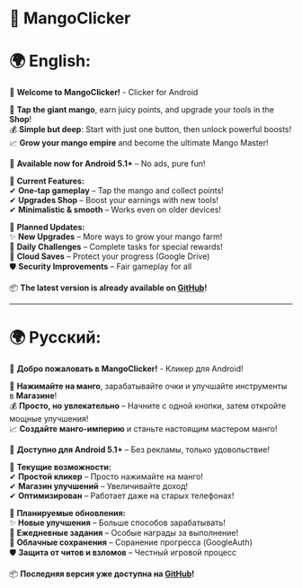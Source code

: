 # 🥭 MangoClicker


# **🌍 English:**  
🚀 **Welcome to MangoClicker!** - Clicker for Android

🍹 **Tap the giant mango**, earn juicy points, and upgrade your tools in the **Shop**!  
💰 **Simple but deep**: Start with just one button, then unlock powerful boosts!  
📈 **Grow your mango empire** and become the ultimate Mango Master!  

📱 **Available now for Android 5.1+** – No ads, pure fun!  

🔹 **Current Features:**  
✔ **One-tap gameplay** – Tap the mango and collect points!  
✔ **Upgrades Shop** – Boost your earnings with new tools!  
✔ **Minimalistic & smooth** – Works even on older devices!  

🔮 **Planned Updates:**  
✨ **New Upgrades** – More ways to grow your mango farm!  
📅 **Daily Challenges** – Complete tasks for special rewards!  
🔐 **Cloud Saves** – Protect your progress (Google Drive)  
🛡️ **Security Improvements** – Fair gameplay for all  

📦 **The latest version is already available on [GitHub](https://github.com/Rifleks/ClickerApp/releases)!**

---  

# **🌍 Русский:**  
🚀 **Добро пожаловать в MangoClicker!** - Кликер для Android!  

🍹 **Нажимайте на манго**, зарабатывайте очки и улучшайте инструменты в **Магазине**!  
💰 **Просто, но увлекательно** – Начните с одной кнопки, затем откройте мощные улучшения!  
📈 **Создайте манго-империю** и станьте настоящим мастером манго!  

📱 **Доступно для Android 5.1+** – Без рекламы, только удовольствие!  

🔹 **Текущие возможности:**  
✔ **Простой кликер** – Просто нажимайте на манго!  
✔ **Магазин улучшений** – Увеличивайте доход!  
✔ **Оптимизирован** – Работает даже на старых телефонах!  

🔮 **Планируемые обновления:**  
✨ **Новые улучшения** – Больше способов зарабатывать!  
📅 **Ежедневные задания** – Особые награды за выполнение!  
🔐 **Облачные сохранения** – Соранение прогресса (GoogleAuth)  
🛡️ **Защита от читов и взломов** – Честный игровой процесс  

📦 **Последняя версия уже доступна на [GitHub](https://github.com/Rifleks/ClickerApp/releases)!**   
